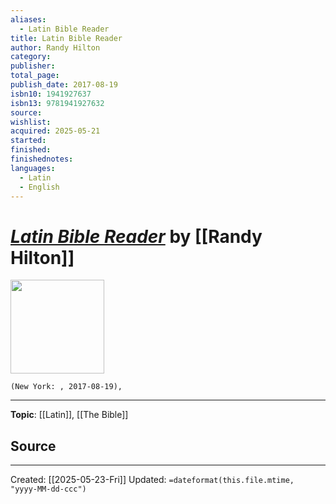 ```yaml
---
aliases:
  - Latin Bible Reader
title: Latin Bible Reader
author: Randy Hilton
category: 
publisher: 
total_page: 
publish_date: 2017-08-19
isbn10: 1941927637
isbn13: 9781941927632
source: 
wishlist: 
acquired: 2025-05-21
started: 
finished: 
finishednotes:
languages: 
  - Latin
  - English
---
```

# *[Latin Bible Reader]()* by [[Randy Hilton]]

<img src="http://books.google.com/books/content?id=vnJQtAEACAAJ&printsec=frontcover&img=1&zoom=1&source=gbs_api" width=150>

`(New York: , 2017-08-19), `



--- 
**Topic**: [[Latin]], [[The Bible]]

**Source**
- 
 ---
Created: [[2025-05-23-Fri]]
Updated: `=dateformat(this.file.mtime, "yyyy-MM-dd-ccc")`